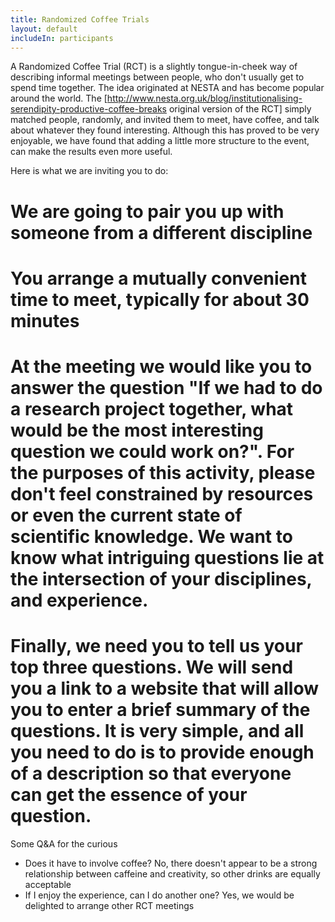 ```yaml
---
title: Randomized Coffee Trials
layout: default
includeIn: participants
---
```

A Randomized Coffee Trial (RCT) is a slightly tongue-in-cheek way of describing informal meetings between people, who don't usually get to spend time together. The idea originated at NESTA and has become popular around the world. The [http://www.nesta.org.uk/blog/institutionalising-serendipity-productive-coffee-breaks original version of the RCT] simply matched people, randomly, and invited them to meet, have coffee, and talk about whatever they found interesting.  Although this has proved to be very enjoyable, we have found that adding a little more structure to the event, can make the results even more useful.

Here is what we are inviting you to do:
 # We are going to pair you up with someone from a different discipline
 # You arrange a mutually convenient time to meet, typically for about 30 minutes
 # At the meeting we would like you to answer the question "If we had to do a research project together, what would be the most interesting question we could work on?". For the purposes of this activity, please don't feel constrained by resources or even the current state of scientific knowledge. We want to know what intriguing questions lie at the intersection of your disciplines, and experience.
 # Finally, we need you to tell us your top three questions.  We will send you a link to a website that will allow you to enter a brief summary of the questions. It is very simple, and all you need to do is to provide enough of a description so that everyone can get the essence of your question. 

Some Q&A for the curious
 * Does it have to involve coffee?  No, there doesn't appear to be a strong relationship between caffeine and creativity, so other drinks are equally acceptable
 * If I enjoy the experience, can I do another one? Yes, we would be delighted to arrange other RCT meetings